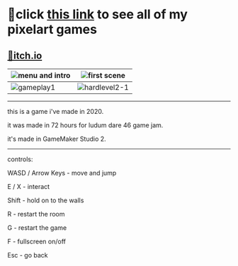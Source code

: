 # 📌click [this link](https://github.com/emretahtali/pixelart-games) to see all of my pixelart games

[📌itch.io](https://emretahtali.itch.io/a-way-out)
---
| ![menu and intro](https://github.com/user-attachments/assets/658bee9c-726e-45f1-af57-4f87bd7d02de) | ![first scene](https://github.com/user-attachments/assets/2d913648-ccb9-45b2-9c45-4ca6c0399609) |
|--------------|--------------|
| ![gameplay1](https://github.com/user-attachments/assets/f9cfff63-5e6c-44c5-8b97-3bfd200af7d8) | ![hardlevel2-1](https://github.com/user-attachments/assets/47bcd178-4f58-4ed5-a9d7-cc471e8bfc0c) |

---
this is a game i've made in 2020.

it was made in 72 hours for ludum dare 46 game jam.

it's made in GameMaker Studio 2.

---
controls:

WASD / Arrow Keys - move and jump

E / X - interact

Shift - hold on to the walls

R - restart the room

G - restart the game

F - fullscreen on/off

Esc - go back
